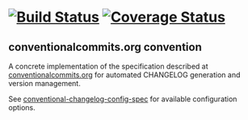 # [![Build Status][travis-image]][travis-url] [![Coverage Status][coveralls-image]][coveralls-url]

## conventionalcommits.org convention

A concrete implementation of the specification described at
[conventionalcommits.org](https://conventionalcommits.org/) for automated
CHANGELOG generation and version management.

See [conventional-changelog-config-spec](https://github.com/conventional-changelog/conventional-changelog-config-spec) for available
configuration options.


[travis-image]: https://travis-ci.org/conventional-changelog/conventional-changelog.svg?branch=master
[travis-url]: https://travis-ci.org/conventional-changelog/conventional-changelog
[coveralls-image]: https://coveralls.io/repos/conventional-changelog/conventional-changelog/badge.svg
[coveralls-url]: https://coveralls.io/r/conventional-changelog/conventional-changelog
